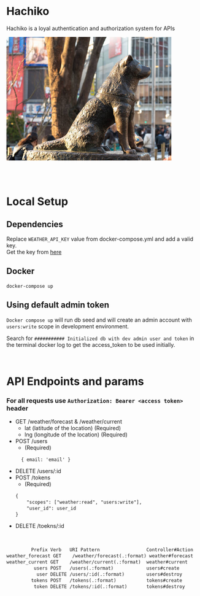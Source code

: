# Hachiko

Hachiko is a loyal authentication and authorization system for APIs

<img src="public/images/hachiko.jpeg" alt="drawing" width="430">

<br><br>

# Local Setup

## Dependencies

Replace `WEATHER_API_KEY` value from docker-compose.yml  and add a valid key.
<br>
Get the key from [here]('https://openweathermap.org/appid')

## Docker
```
docker-compose up
```

## Using default admin token
`Docker compose up` will run db seed and will create an admin account with `users:write` scope in development environment.

Search for `########### Initialized db with dev admin user and token` in the terminal docker log to get the access_token to be used initially.

<br>

# API Endpoints and params

### For all requests use `Authorization: Bearer <access token>` header

 - GET /weather/forecast & /weather/current
     - lat (latitude of the location) (Required)
     - lng (longitude of the location) (Required)
 - POST /users
   - (Required)
   ```
     { email: 'email' }
   ```
 - DELETE /users/:id
 - POST /tokens
   - (Required)
   ```
   {
       "scopes": ["weather:read", "users:write"],
       "user_id": user_id
   }
   ```
 - DELETE /toekns/:id

 <br>

 ```
          Prefix Verb   URI Pattern                 Controller#Action
weather_forecast GET    /weather/forecast(.:format) weather#forecast
 weather_current GET    /weather/current(.:format)  weather#current
           users POST   /users(.:format)            users#create
            user DELETE /users/:id(.:format)        users#destroy
          tokens POST   /tokens(.:format)           tokens#create
           token DELETE /tokens/:id(.:format)       tokens#destroy
```